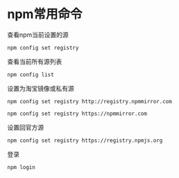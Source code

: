 # npm常用命令

查看npm当前设置的源

`npm config set registry`

查看当前所有源列表

`npm config list`

设置为淘宝镜像或私有源

`npm config set registry http://registry.npmmirror.com`

`npm config set registry https://npmmirror.com`

设置回官方源

`npm config set registry https://registry.npmjs.org`

登录

`npm login`